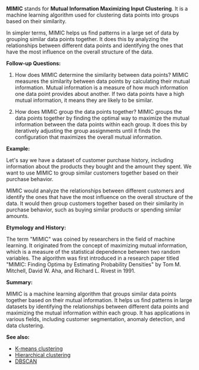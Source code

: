 **MIMIC** stands for **Mutual Information Maximizing Input Clustering**. It is a
machine learning algorithm used for clustering data points into groups based on
their similarity. 

In simpler terms, MIMIC helps us find patterns in a large set of data by
grouping similar data points together. It does this by analyzing the
relationships between different data points and identifying the ones that have
the most influence on the overall structure of the data.

**Follow-up Questions:**

1. How does MIMIC determine the similarity between data points?
MIMIC measures the similarity between data points by calculating their mutual
information. Mutual information is a measure of how much information one data
point provides about another. If two data points have a high mutual information,
it means they are likely to be similar.

2. How does MIMIC group the data points together?
MIMIC groups the data points together by finding the optimal way to maximize the
mutual information between the data points within each group. It does this by
iteratively adjusting the group assignments until it finds the configuration
that maximizes the overall mutual information.

**Example:**

Let's say we have a dataset of customer purchase history, including information
about the products they bought and the amount they spent. We want to use MIMIC
to group similar customers together based on their purchase behavior.

MIMIC would analyze the relationships between different customers and identify
the ones that have the most influence on the overall structure of the data. It
would then group customers together based on their similarity in purchase
behavior, such as buying similar products or spending similar amounts.

**Etymology and History:**

The term "MIMIC" was coined by researchers in the field of machine learning. It
originated from the concept of maximizing mutual information, which is a measure
of the statistical dependence between two random variables. The algorithm was
first introduced in a research paper titled "MIMIC: Finding Optima by Estimating
Probability Densities" by Tom M. Mitchell, David W. Aha, and Richard L. Rivest
in 1991.

**Summary:**

MIMIC is a machine learning algorithm that groups similar data points together
based on their mutual information. It helps us find patterns in large datasets
by identifying the relationships between different data points and maximizing
the mutual information within each group. It has applications in various fields,
including customer segmentation, anomaly detection, and data clustering.

**See also:**

- [K-means clustering](?concept=k-means+clustering&specialist_role=Machine+learning+specialist&target_audience=Manager+without+much+technical+background)
- [Hierarchical clustering](?concept=hierarchical+clustering&specialist_role=Machine+learning+specialist&target_audience=Manager+without+much+technical+background)
- [DBSCAN](?concept=DBSCAN&specialist_role=Machine+learning+specialist&target_audience=Manager+without+much+technical+background)